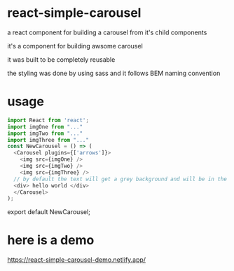 # react-simple-carousel

a react component for building a carousel from it's child components

it's a component for building awsome carousel 

it was built to be completely reusable

the styling was done by using sass and it follows BEM naming convention 

# usage
```javascript
import React from 'react';
import imgOne from "..."
import imgTwo from "..."
import imgThree from "..."
const NewCarousel = () => (
  <Carousel plugins={['arrows']}>
    <img src={imgOne} />
    <img src={imgTwo} />
    <img src={imgThree} />
  // by default the text will get a grey background and will be in the middle of the screen
  <div> hello world </div>
  </Carousel>
);
```
export default NewCarousel;


# here is a demo 

https://react-simple-carousel-demo.netlify.app/
